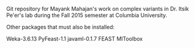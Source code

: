 Git repository for Mayank Mahajan's work on complex variants in Dr. Itsik Pe'er's lab during the Fall 2015 semester at Columbia University.

Other packages that must also be installed:

Weka-3.6.13
PyFeast-1.1
javaml-0.1.7
FEAST
MIToolbox
